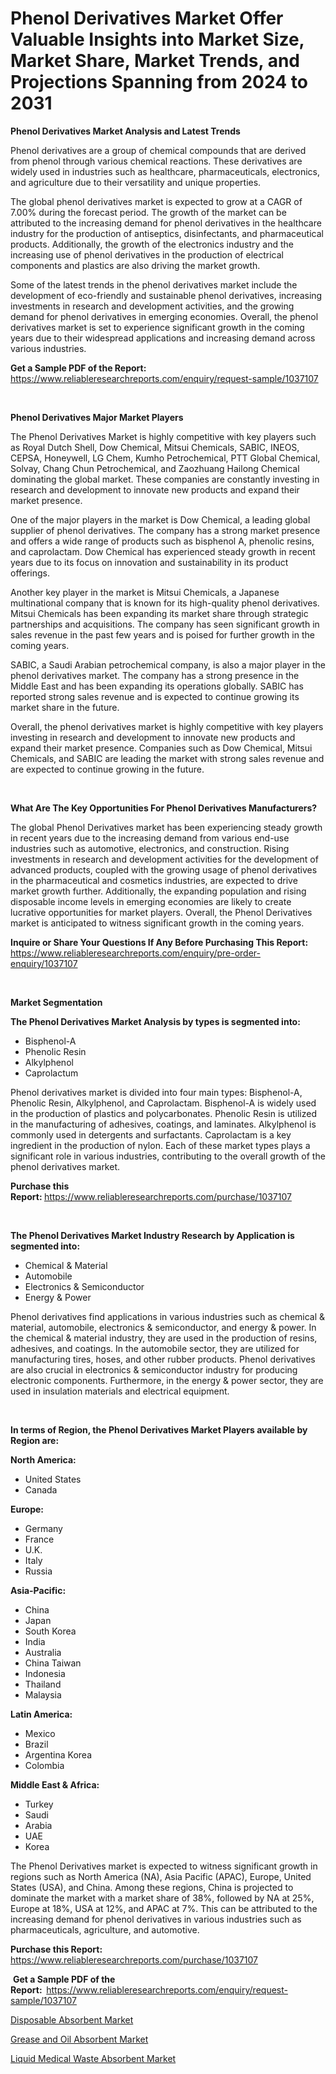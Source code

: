 <p><h1>Phenol Derivatives Market Offer Valuable Insights into Market Size, Market Share, Market Trends, and Projections Spanning from 2024 to 2031</h1></p><p><strong>Phenol Derivatives Market Analysis and Latest Trends</strong></p>
<p><p>Phenol derivatives are a group of chemical compounds that are derived from phenol through various chemical reactions. These derivatives are widely used in industries such as healthcare, pharmaceuticals, electronics, and agriculture due to their versatility and unique properties.</p><p>The global phenol derivatives market is expected to grow at a CAGR of 7.00% during the forecast period. The growth of the market can be attributed to the increasing demand for phenol derivatives in the healthcare industry for the production of antiseptics, disinfectants, and pharmaceutical products. Additionally, the growth of the electronics industry and the increasing use of phenol derivatives in the production of electrical components and plastics are also driving the market growth.</p><p>Some of the latest trends in the phenol derivatives market include the development of eco-friendly and sustainable phenol derivatives, increasing investments in research and development activities, and the growing demand for phenol derivatives in emerging economies. Overall, the phenol derivatives market is set to experience significant growth in the coming years due to their widespread applications and increasing demand across various industries.</p></p>
<p><strong>Get a Sample PDF of the Report:&nbsp;</strong> <a href="https://www.reliableresearchreports.com/enquiry/request-sample/1037107">https://www.reliableresearchreports.com/enquiry/request-sample/1037107</a></p>
<p>&nbsp;</p>
<p><strong>Phenol Derivatives Major Market Players</strong></p>
<p><p>The Phenol Derivatives Market is highly competitive with key players such as Royal Dutch Shell, Dow Chemical, Mitsui Chemicals, SABIC, INEOS, CEPSA, Honeywell, LG Chem, Kumho Petrochemical, PTT Global Chemical, Solvay, Chang Chun Petrochemical, and Zaozhuang Hailong Chemical dominating the global market. These companies are constantly investing in research and development to innovate new products and expand their market presence.</p><p>One of the major players in the market is Dow Chemical, a leading global supplier of phenol derivatives. The company has a strong market presence and offers a wide range of products such as bisphenol A, phenolic resins, and caprolactam. Dow Chemical has experienced steady growth in recent years due to its focus on innovation and sustainability in its product offerings.</p><p>Another key player in the market is Mitsui Chemicals, a Japanese multinational company that is known for its high-quality phenol derivatives. Mitsui Chemicals has been expanding its market share through strategic partnerships and acquisitions. The company has seen significant growth in sales revenue in the past few years and is poised for further growth in the coming years.</p><p>SABIC, a Saudi Arabian petrochemical company, is also a major player in the phenol derivatives market. The company has a strong presence in the Middle East and has been expanding its operations globally. SABIC has reported strong sales revenue and is expected to continue growing its market share in the future.</p><p>Overall, the phenol derivatives market is highly competitive with key players investing in research and development to innovate new products and expand their market presence. Companies such as Dow Chemical, Mitsui Chemicals, and SABIC are leading the market with strong sales revenue and are expected to continue growing in the future.</p></p>
<p>&nbsp;</p>
<p><strong>What Are The Key Opportunities For Phenol Derivatives Manufacturers?</strong></p>
<p><p>The global Phenol Derivatives market has been experiencing steady growth in recent years due to the increasing demand from various end-use industries such as automotive, electronics, and construction. Rising investments in research and development activities for the development of advanced products, coupled with the growing usage of phenol derivatives in the pharmaceutical and cosmetics industries, are expected to drive market growth further. Additionally, the expanding population and rising disposable income levels in emerging economies are likely to create lucrative opportunities for market players. Overall, the Phenol Derivatives market is anticipated to witness significant growth in the coming years.</p></p>
<p><strong>Inquire or Share Your Questions If Any Before Purchasing This Report:</strong> <a href="https://www.reliableresearchreports.com/enquiry/pre-order-enquiry/1037107">https://www.reliableresearchreports.com/enquiry/pre-order-enquiry/1037107</a></p>
<p>&nbsp;</p>
<p><strong>Market Segmentation</strong></p>
<p><strong>The Phenol Derivatives Market Analysis by types is segmented into:</strong></p>
<p><ul><li>Bisphenol-A</li><li>Phenolic Resin</li><li>Alkylphenol</li><li>Caprolactum</li></ul></p>
<p><p>Phenol derivatives market is divided into four main types: Bisphenol-A, Phenolic Resin, Alkylphenol, and Caprolactam. Bisphenol-A is widely used in the production of plastics and polycarbonates. Phenolic Resin is utilized in the manufacturing of adhesives, coatings, and laminates. Alkylphenol is commonly used in detergents and surfactants. Caprolactam is a key ingredient in the production of nylon. Each of these market types plays a significant role in various industries, contributing to the overall growth of the phenol derivatives market.</p></p>
<p><strong>Purchase this Report:&nbsp;</strong><a href="https://www.reliableresearchreports.com/purchase/1037107">https://www.reliableresearchreports.com/purchase/1037107</a></p>
<p>&nbsp;</p>
<p><strong>The Phenol Derivatives Market Industry Research by Application is segmented into:</strong></p>
<p><ul><li>Chemical & Material</li><li>Automobile</li><li>Electronics & Semiconductor</li><li>Energy & Power</li></ul></p>
<p><p>Phenol derivatives find applications in various industries such as chemical & material, automobile, electronics & semiconductor, and energy & power. In the chemical & material industry, they are used in the production of resins, adhesives, and coatings. In the automobile sector, they are utilized for manufacturing tires, hoses, and other rubber products. Phenol derivatives are also crucial in electronics & semiconductor industry for producing electronic components. Furthermore, in the energy & power sector, they are used in insulation materials and electrical equipment.</p></p>
<p>&nbsp;</p>
<p><strong>In terms of Region, the Phenol Derivatives Market Players available by Region are:</strong></p>
<p>
    <p> <strong> North America: </strong>
        <ul>
            <li>United States</li>
            <li>Canada</li>
        </ul>
        </p> 
    <p> <strong> Europe: </strong>
        <ul>
            <li>Germany</li>
            <li>France</li>
            <li>U.K.</li>
            <li>Italy</li>
            <li>Russia</li>
        </ul>
        </p> 
    <p> <strong> Asia-Pacific: </strong>
        <ul>
            <li>China</li>
            <li>Japan</li>
            <li>South Korea</li>
            <li>India</li>
            <li>Australia</li>
            <li>China Taiwan</li>
            <li>Indonesia</li>
            <li>Thailand</li>
            <li>Malaysia</li>
        </ul>
        </p> 
    <p> <strong> Latin America: </strong>
        <ul>
            <li>Mexico</li>
            <li>Brazil</li>
            <li>Argentina Korea</li>
            <li>Colombia</li>
        </ul>
        </p> 
    <p> <strong> Middle East & Africa: </strong>
        <ul>
            <li>Turkey</li>
            <li>Saudi</li>
            <li>Arabia</li>
            <li>UAE</li>
            <li>Korea</li>
        </ul>
    </p>
    </p>
<p><p>The Phenol Derivatives market is expected to witness significant growth in regions such as North America (NA), Asia Pacific (APAC), Europe, United States (USA), and China. Among these regions, China is projected to dominate the market with a market share of 38%, followed by NA at 25%, Europe at 18%, USA at 12%, and APAC at 7%. This can be attributed to the increasing demand for phenol derivatives in various industries such as pharmaceuticals, agriculture, and automotive.</p></p>
<p><strong>Purchase this Report: </strong><a href="https://www.reliableresearchreports.com/purchase/1037107">https://www.reliableresearchreports.com/purchase/1037107</a></p>
<p>&nbsp;<strong>Get a Sample PDF of the Report:&nbsp;&nbsp;</strong><a href="https://www.reliableresearchreports.com/enquiry/request-sample/1037107">https://www.reliableresearchreports.com/enquiry/request-sample/1037107</a></p>
<p><strong></strong></p>
<p><p><a href="https://view.publitas.com/reportprime-1/disposable-absorbent-market-furnish-information-about-market-size-market-share-market-dynamics-and-projections-spanning-from-2023-to-2030/">Disposable Absorbent Market</a></p><p><a href="https://view.publitas.com/reportprime-1/grease-and-oil-absorbent-market-research-report-reveals-the-latest-trends-and-opportunities-of-this-market-for-period-from-2023-2030/">Grease and Oil Absorbent Market</a></p><p><a href="https://view.publitas.com/reportprime-1/liquid-medical-waste-absorbent-market-size-and-growth-market-segmentation-regional-and-country-breakdowns-and-market-trends-for-period-from-2023-2030/">Liquid Medical Waste Absorbent Market</a></p></p>